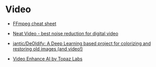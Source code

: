 # Video

- [FFmpeg cheat sheet](https://gist.github.com/steven2358/ba153c642fe2bb1e47485962df07c730)

- [Neat Video - best noise reduction for digital video](https://www.neatvideo.com/)

- [jantic/DeOldify: A Deep Learning based project for colorizing and restoring old images (and video!)](https://github.com/jantic/DeOldify)

- [Video Enhance AI by Topaz Labs](https://www.topazlabs.com/video-enhance-ai)
